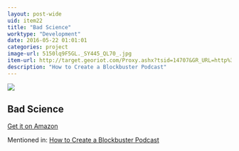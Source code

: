```yaml
---
layout: post-wide
uid: item22
title: "Bad Science"
worktype: "Development"
date: 2016-05-22 01:01:01
categories: project
image-url: 5150lq9F5GL._SY445_QL70_.jpg
item-url: http://target.georiot.com/Proxy.ashx?tsid=14707&GR_URL=http%3A%2F%2Fwww.amazon.com%2FBad-Science-Quacks-Pharma-Flacks-ebook%2Fdp%2FB003VTZTU8%2F
description: "How to Create a Blockbuster Podcast"
---
```

<a href="http://target.georiot.com/Proxy.ashx?tsid=14707&GR_URL=http%3A%2F%2Fwww.amazon.com%2FBad-Science-Quacks-Pharma-Flacks-ebook%2Fdp%2FB003VTZTU8%2F" target="blank"><img src="../../../../img/thumbs/5150lq9F5GL._SY445_QL70_.jpg" class="prod-img"></a>
<h2>Bad Science</h2>
<p><a href="http://target.georiot.com/Proxy.ashx?tsid=14707&GR_URL=http%3A%2F%2Fwww.amazon.com%2FBad-Science-Quacks-Pharma-Flacks-ebook%2Fdp%2FB003VTZTU8%2F" target="blank">Get it on Amazon</a><p>
<p>Mentioned in: <a href="http://fourhourworkweek.com/2015/01/29/alex-blumberg/comment-page-2/" target="blank">How to Create a Blockbuster Podcast</a></p>
